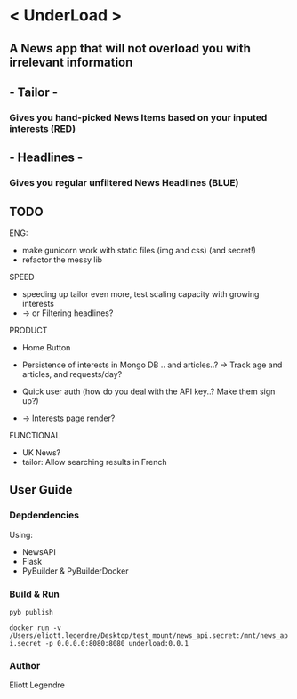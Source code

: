 # < UnderLoad >
## A News app that will not overload you with irrelevant information

## - Tailor - 
### Gives you hand-picked News Items based on your inputed interests (RED)

## - Headlines - 
### Gives you regular unfiltered News Headlines (BLUE)


## TODO
ENG:
- make gunicorn work with static files (img and css) (and secret!)
- refactor the messy lib


SPEED
- speeding up tailor even more, test scaling capacity with growing interests 
- -> or Filtering headlines?


PRODUCT
- Home Button

- Persistence of interests in Mongo DB .. and articles..?
-> Track age and articles, and requests/day?
  
- Quick user auth  (how do you deal with the API key..? Make them sign up?)
- -> Interests page render?


FUNCTIONAL
- UK News?
- tailor: Allow searching results in French


## User Guide
### Depdendencies
Using:
- NewsAPI
- Flask
- PyBuilder & PyBuilderDocker

### Build & Run
```pyb publish```

```docker run -v /Users/eliott.legendre/Desktop/test_mount/news_api.secret:/mnt/news_api.secret -p 0.0.0.0:8080:8080 underload:0.0.1 ```

### Author 
Eliott Legendre 
